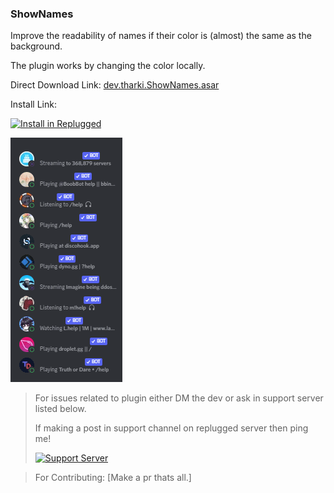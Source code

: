 ### ShowNames

Improve the readability of names if their color is (almost) the same as the background.

The plugin works by changing the color locally.

Direct Download Link: [dev.tharki.ShowNames.asar](https://github.com/Tharki-God/ShowNames/releases/latest/download/dev.tharki.ShowNames.asar)

Install Link:

[![Install in Replugged](https://img.shields.io/badge/-Install%20in%20Replugged-blue?style=for-the-badge&logo=none)](https://replugged.dev/install?identifier=dev.tharki.ShowNames)

![image](https://raw.githubusercontent.com/Tharki-God/files-random-host/main/bdpluginsassets/shownames.gif)

> For issues related to plugin either DM the dev or ask in support server listed below.
>
>If making a post in support channel on replugged server then ping me!
>
> [![Support Server](https://discordapp.com/api/guilds/919649417005506600/widget.png?style=banner3)](https://discord.gg/SgKSKyh9gY)

> For Contributing: [Make a pr thats all.]
